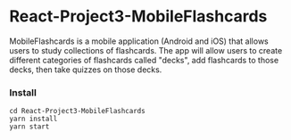 # React-Project3-MobileFlashcards

MobileFlashcards is a mobile application (Android and iOS) that allows users to study collections of flashcards. The app will allow users to create different categories of flashcards called "decks", add flashcards to those decks, then take quizzes on those decks.

### Install

```https://github.com/hraldur/React-Project3-MobileFlashcards.git
cd React-Project3-MobileFlashcards
yarn install
yarn start
```
